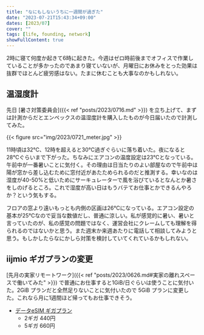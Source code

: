 ```yaml
---
title: "なにもしないうちに一週間が過ぎた"
date: "2023-07-21T15:43:34+09:00"
dates: [2023/07]
cover: ""
tags: [life, founding, network]
showFullContent: true
---
```


2時に寝て何度か起きて6時に起きた。今週はゼロ時前後までオフィスで作業していることが多かったのであまり寝ていないが、月曜日にお休みをとった効果は抜群でほとんど疲労感はない。たまに休むことも大事なのかもしれない。

## 温湿度計

先日 [暑さ対策委員会]({{< ref "posts/2023/0716.md" >}}) を立ち上げて、まずは計測からだとエンペックスの温湿度計を購入したものが今日届いたので計測してみた。

{{< figure src="img/2023/0721_meter.jpg" >}}

11時頃は32℃、12時を超えると30℃過ぎぐらいに落ち着いた。夜になると28℃ぐらいまで下がった。ちなみにエアコンの温度設定は23℃となっている。午前中が一番暑いことに気付く。その理由は日当たりのよい部屋なので午前中は陽が窓から差し込むために窓付近があたためられるのだと推測する。幸いなのは湿度が40-50%と低いためにサーキュレーターで風を浴びているとなんとか暑さをしのげるところ。これで湿度が高い日はもうバテてお仕事とかできるんやろか？という気もする。

フロアの窓より遠いもっとも内側の区画は26℃になっている。エアコン設定の基本が25℃なので妥当な数値だし、普通に涼しい。私が感覚的に暑い、暑いと言っていたのが、私の感覚の問題ではなく、運営会社にクレームしても理解を得られるのではないかと思う。また週末か来週あたりに電話して相談してみようと思う。もしかしたらなにかしら対策を検討していてくれているかもしれない。

## iijmio ギガプランの変更

[先月の実家リモートワーク]({{< ref "posts/2023/0626.md#実家の離れスペースで働いてみた" >}}) で普通にお仕事すると1GiB/日ぐらいは使うことに気付いた。2GiB プランだと全然足りないことに気付いたので 5GiB プランに変更した。これなら月に1週間ほど帰ってもお仕事できそう。

* [データeSIM ギガプラン](https://www.iijmio.jp/gigaplan/)
  * 2ギガ 440円
  * 5ギガ 660円
